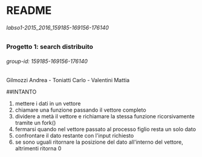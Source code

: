 # README

###### labso1-2015_2016_159185-169156-176140
### Progetto 1: search distribuito
###### group-id: 159185-169156-176140

Gilmozzi Andrea - Toniatti Carlo - Valentini Mattia

##INTANTO
1. mettere i dati in un vettore
2. chiamare una funzione passando il vettore completo
3. dividere a metà il vettore e richiamare la stessa funzione ricorsivamente
	tramite un fork()
4. fermarsi quando nel vettore passato al processo figlio resta un solo dato
5. confrontare il dato restante con l'input richiesto
6. se sono uguali ritornare la posizione del dato all'interno del vettore,
	altrimenti ritorna 0

